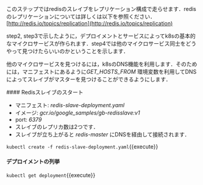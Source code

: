 このステップではredisのスレイブをレプリケーション構成で走らせます．redisのレプリケーションについては詳しくは以下を参照ください． [http://redis.io/topics/replication](http://redis.io/topics/replication)

step2, step3で示したように，デプロイメントとサービスによってk8sの基本的なマイクロサービスが作られます．step4では他のマイクロサービス同士をどうやって見つけたらいいのかということを示します．

他のマイクロサービスを見つけるには，k8sのDNS機能を利用します．そのためには，マニフェストにあるように*GET_HOSTS_FROM* 環境変数を利用してDNSによってスレイブがマスターを見つけることができるようにします．

#### Redisスレイブのスタート 

- マニフェスト: _redis-slave-deployment.yaml_
- イメージ: _gcr.io/google_samples/gb-redisslave:v1_
- port: _6379_
- スレイブのレプリカ数は2つです．
- スレイブが立ち上がると _redis-master_ にDNSを経由して接続されます． 

`kubectl create -f redis-slave-deployment.yaml`{{execute}}

#### デプロイメントの列挙 

`kubectl get deployment`{{execute}}
